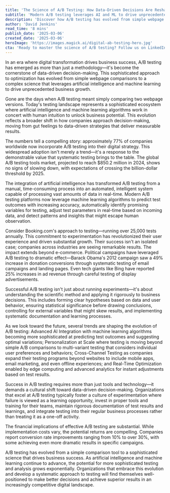```yaml
---
title: 'The Science of A/B Testing: How Data-Driven Decisions Are Reshaping Business Success'
subtitle: 'Modern A/B testing leverages AI and ML to drive unprecedented business growth'
description: 'Discover how A/B testing has evolved from simple webpage comparisons into a sophisticated science powered by AI and machine learning. Learn about the latest trends, success stories, and how companies are achieving unprecedented growth through data-driven experimentation.'
author: 'David Jenkins'
read_time: '8 mins'
publish_date: '2025-03-06'
created_date: '2025-03-06'
heroImage: 'https://images.magick.ai/digital-ab-testing-hero.jpg'
cta: 'Ready to master the science of A/B testing? Follow us on LinkedIn for exclusive insights, case studies, and expert perspectives on data-driven decision-making that drives real business results.'
---
```


In an era where digital transformation drives business success, A/B testing has emerged as more than just a methodology—it's become the cornerstone of data-driven decision-making. This sophisticated approach to optimization has evolved from simple webpage comparisons to a complex science that leverages artificial intelligence and machine learning to drive unprecedented business growth.

Gone are the days when A/B testing meant simply comparing two webpage versions. Today's testing landscape represents a sophisticated ecosystem where artificial intelligence and machine learning algorithms work in concert with human intuition to unlock business potential. This evolution reflects a broader shift in how companies approach decision-making, moving from gut feelings to data-driven strategies that deliver measurable results.

The numbers tell a compelling story: approximately 77% of companies worldwide now incorporate A/B testing into their digital strategy. This widespread adoption isn't merely a trend—it's a response to the demonstrable value that systematic testing brings to the table. The global A/B testing tools market, projected to reach $850.2 million in 2024, shows no signs of slowing down, with expectations of crossing the billion-dollar threshold by 2025.

The integration of artificial intelligence has transformed A/B testing from a manual, time-consuming process into an automated, intelligent system capable of processing vast amounts of data in real-time. Modern A/B testing platforms now leverage machine learning algorithms to predict test outcomes with increasing accuracy, automatically identify promising variables for testing, adjust test parameters in real-time based on incoming data, and detect patterns and insights that might escape human observation.

Consider Booking.com's approach to testing—running over 25,000 tests annually. This commitment to experimentation has revolutionized their user experience and driven substantial growth. Their success isn't an isolated case; companies across industries are seeing remarkable results. The impact extends beyond e-commerce. Political campaigns have leveraged A/B testing to dramatic effect—Barack Obama's 2012 campaign saw a 49% increase in donation conversions through systematic testing of email campaigns and landing pages. Even tech giants like Bing have reported 25% increases in ad revenue through careful testing of display advertisements.

Successful A/B testing isn't just about running experiments—it's about understanding the scientific method and applying it rigorously to business decisions. This includes forming clear hypotheses based on data and user behavior, ensuring statistical significance before drawing conclusions, controlling for external variables that might skew results, and implementing systematic documentation and learning processes.

As we look toward the future, several trends are shaping the evolution of A/B testing: Advanced AI Integration with machine learning algorithms becoming more sophisticated at predicting test outcomes and suggesting optimal variations; Personalization at Scale where testing is moving beyond simple A/B comparisons to multi-variant testing that considers individual user preferences and behaviors; Cross-Channel Testing as companies expand their testing programs beyond websites to include mobile apps, email marketing, and even offline experiences; and Real-Time Optimization enabled by edge computing and advanced analytics for instant adjustments based on test results.

Success in A/B testing requires more than just tools and technology—it demands a cultural shift toward data-driven decision-making. Organizations that excel at A/B testing typically foster a culture of experimentation where failure is viewed as a learning opportunity, invest in proper tools and training for their teams, maintain rigorous documentation of test results and learnings, and integrate testing into their regular business processes rather than treating it as a one-off activity.

The financial implications of effective A/B testing are substantial. While implementation costs vary, the potential returns are compelling. Companies report conversion rate improvements ranging from 10% to over 30%, with some achieving even more dramatic results in specific campaigns.

A/B testing has evolved from a simple comparison tool to a sophisticated science that drives business success. As artificial intelligence and machine learning continue to advance, the potential for more sophisticated testing and analysis grows exponentially. Organizations that embrace this evolution and develop a systematic approach to testing will find themselves well-positioned to make better decisions and achieve superior results in an increasingly competitive digital landscape.